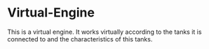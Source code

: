 # Virtual-Engine
 This is a virtual engine. It works virtually according to the tanks it is connected to and the characteristics of this tanks.
